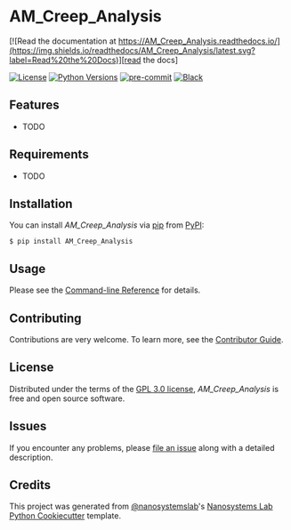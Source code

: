 # AM_Creep_Analysis

[![Read the documentation at https://AM_Creep_Analysis.readthedocs.io/](https://img.shields.io/readthedocs/AM_Creep_Analysis/latest.svg?label=Read%20the%20Docs)][read the docs]

[![License](https://img.shields.io/github/license/nanosystemslab/AM_Creep_Analysis)][license]
[![Python Versions](https://img.shields.io/badge/python-3.9%20|%203.10%20|%203.11%20|%203.12-blue)](#)
[![pre-commit](https://img.shields.io/badge/pre--commit-enabled-brightgreen?logo=pre-commit&logoColor=white)][pre-commit]
[![Black](https://img.shields.io/badge/code%20style-black-000000.svg)][black]

[read the docs]: https://AM_Creep_Analysis.readthedocs.io/
[license]: https://github.com/nanosystemslab/AM_Creep_Analysis/blob/main/LICENSE
[pre-commit]: https://github.com/pre-commit/pre-commit
[black]: https://github.com/psf/black

## Features

- TODO

## Requirements

- TODO

## Installation

You can install _AM_Creep_Analysis_ via [pip] from [PyPI]:

```console
$ pip install AM_Creep_Analysis
```

## Usage

Please see the [Command-line Reference] for details.

## Contributing

Contributions are very welcome.
To learn more, see the [Contributor Guide].

## License

Distributed under the terms of the [GPL 3.0 license][license],
_AM_Creep_Analysis_ is free and open source software.

## Issues

If you encounter any problems,
please [file an issue] along with a detailed description.

## Credits

This project was generated from [@nanosystemslab]'s [Nanosystems Lab Python Cookiecutter] template.

[@nanosystemslab]: https://github.com/nanosystemslab
[pypi]: https://pypi.org/
[Nanosystems Lab Python Cookiecutter]: https://github.com/nanosystemslab/cookiecutter-nanosystemslab
[file an issue]: https://github.com/mattnakamura/AM_Creep_Analysis/issues
[pip]: https://pip.pypa.io/

<!-- github-only -->

[license]: https://github.com/mattnakamura/AM_Creep_Analysis/blob/main/LICENSE
[contributor guide]: https://github.com/mattnakamura/AM_Creep_Analysis/blob/main/CONTRIBUTING.md
[command-line reference]: https://AM_Creep_Analysis.readthedocs.io/en/latest/usage.html
